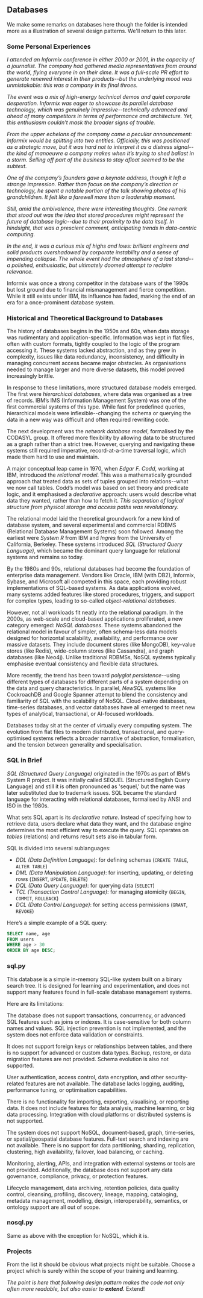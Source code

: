 
## Databases

We make some remarks on databases here though the folder is intended more as a illustration of several design patterns.
We'll return to this later.


### Some Personal Experiences

*I attended an Informix conference in either 2000 or 2001, in the capacity of a journalist. The company had gathered media representatives from around the world, flying everyone in on their dime. It was a full-scale PR effort to generate renewed interest in their products--but the underlying mood was unmistakable: this was a company in its final throes.*

*The event was a mix of high-energy technical demos and quiet corporate desperation. Informix was eager to showcase its parallel database technology, which was genuinely impressive--technically advanced and ahead of many competitors in terms of performance and architecture. Yet, this enthusiasm couldn’t mask the broader signs of trouble.*

*From the upper echelons of the company came a peculiar announcement: Informix would be splitting into two entities. Officially, this was positioned as a strategic move, but it was hard not to interpret it as a distress signal--the kind of manoeuvre a company makes when it’s trying to shed ballast in a storm. Selling off part of the business to stay afloat seemed to be the subtext.*

*One of the company’s founders gave a keynote address, though it left a strange impression. Rather than focus on the company’s direction or technology, he spent a notable portion of the talk showing photos of his grandchildren. It felt like a farewell more than a leadership moment.*

*Still, amid the ambivalence, there were interesting thoughts. One remark that stood out was the idea that stored procedures might represent the future of database logic--due to their proximity to the data itself. In hindsight, that was a prescient comment, anticipating trends in data-centric computing.*

*In the end, it was a curious mix of highs and lows: brilliant engineers and solid products overshadowed by corporate instability and a sense of impending collapse. The whole event had the atmosphere of a last stand--a polished, enthusiastic, but ultimately doomed attempt to reclaim relevance.*

Informix was once a strong competitor in the database wars of the 1990s but lost ground due to financial mismanagement and fierce competition. While it still exists under IBM, its influence has faded, marking the end of an era for a once-prominent database system.


### Historical and Theoretical Background to Databases

The history of databases begins in the 1950s and 60s, when data storage was rudimentary and application-specific. Information was kept in flat files, often with custom formats, tightly coupled to the logic of the program accessing it. These systems lacked abstraction, and as they grew in complexity, issues like data redundancy, inconsistency, and difficulty in managing concurrent access became major obstacles. As organisations needed to manage larger and more diverse datasets, this model proved increasingly brittle.

In response to these limitations, more structured database models emerged. The first were *hierarchical databases*, where data was organised as a tree of records. IBM’s IMS (Information Management System) was one of the first commercial systems of this type. While fast for predefined queries, hierarchical models were inflexible--changing the schema or querying the data in a new way was difficult and often required rewriting code.

The next development was the *network database model*, formalised by the CODASYL group. It offered more flexibility by allowing data to be structured as a graph rather than a strict tree. However, querying and navigating these systems still required imperative, record-at-a-time traversal logic, which made them hard to use and maintain.

A major conceptual leap came in 1970, when *Edgar F. Codd*, working at IBM, introduced the *relational model*. This was a mathematically grounded approach that treated data as sets of tuples grouped into relations--what we now call tables. Codd’s model was based on set theory and predicate logic, and it emphasised a *declarative* approach: users would describe what data they wanted, rather than how to fetch it. *This separation of logical structure from physical storage and access paths was revolutionary.*

The relational model laid the theoretical groundwork for a new kind of database system, and several experimental and commercial RDBMS (Relational Database Management Systems) soon followed. Among the earliest were *System R* from IBM and *Ingres* from the University of California, Berkeley. These systems introduced *SQL (Structured Query Language)*, which became the dominant query language for relational systems and remains so today.

By the 1980s and 90s, relational databases had become the foundation of enterprise data management. Vendors like Oracle, IBM (with DB2), Informix, Sybase, and Microsoft all competed in this space, each providing robust implementations of SQL-based systems. As data applications evolved, many systems added features like stored procedures, triggers, and support for complex types, leading to so-called *object-relational databases*.

However, not all workloads fit neatly into the relational paradigm. In the 2000s, as web-scale and cloud-based applications proliferated, a new category emerged: *NoSQL databases*. These systems abandoned the relational model in favour of simpler, often schema-less data models designed for horizontal scalability, availability, and performance over massive datasets. They include document stores (like MongoDB), key-value stores (like Redis), wide-column stores (like Cassandra), and graph databases (like Neo4j). Unlike traditional RDBMSs, NoSQL systems typically emphasise eventual consistency and flexible data structures.

More recently, the trend has been toward *polyglot persistence*--using different types of databases for different parts of a system depending on the data and query characteristics. In parallel, *NewSQL* systems like CockroachDB and Google Spanner attempt to blend the consistency and familiarity of SQL with the scalability of NoSQL. Cloud-native databases, time-series databases, and vector databases have all emerged to meet new types of analytical, transactional, or AI-focused workloads.

Databases today sit at the center of virtually every computing system. The evolution from flat files to modern distributed, transactional, and query-optimised systems reflects a broader narrative of abstraction, formalisation, and the tension between generality and specialisation.


### SQL in Brief

*SQL (Structured Query Language)* originated in the 1970s as part of IBM’s System R project. It was initially called SEQUEL (Structured English Query Language) and still it is often pronounced as 'sequel,' but the name was later substituted due to trademark issues. SQL became the standard language for interacting with relational databases, formalised by ANSI and ISO in the 1980s.

What sets SQL apart is its *declarative nature*. Instead of specifying how to retrieve data, users declare what data they want, and the database engine determines the most efficient way to execute the query. SQL operates on *tables* (relations) and returns result sets also in tabular form.

SQL is divided into several sublanguages:

- *DDL (Data Definition Language)*: for defining schemas (`CREATE TABLE`, `ALTER TABLE`)
- *DML (Data Manipulation Language)*: for inserting, updating, or deleting rows (`INSERT`, `UPDATE`, `DELETE`)
- *DQL (Data Query Language)*: for querying data (`SELECT`)
- *TCL (Transaction Control Language)*: for managing atomicity (`BEGIN`, `COMMIT`, `ROLLBACK`)
- *DCL (Data Control Language)*: for setting access permissions (`GRANT`, `REVOKE`)

Here’s a simple example of a SQL query:

```sql
SELECT name, age
FROM users
WHERE age > 30
ORDER BY age DESC;
```


### sql.py

This database is a simple in-memory SQL-like system built on a binary search tree. It is designed for learning and experimentation, and does not support many features found in full-scale database management systems.

Here are its limitations:

The database does not support transactions, concurrency, or advanced SQL features such as joins or indexes. It is case-sensitive for both column names and values. SQL injection prevention is not implemented, and the system does not enforce data validation or constraints.

It does not support foreign keys or relationships between tables, and there is no support for advanced or custom data types. Backup, restore, or data migration features are not provided. Schema evolution is also not supported.

User authentication, access control, data encryption, and other security-related features are not available. The database lacks logging, auditing, performance tuning, or optimisation capabilities.

There is no functionality for importing, exporting, visualising, or reporting data. It does not include features for data analysis, machine learning, or big data processing. Integration with cloud platforms or distributed systems is not supported.

The system does not support NoSQL, document-based, graph, time-series, or spatial/geospatial database features. Full-text search and indexing are not available. There is no support for data partitioning, sharding, replication, clustering, high availability, failover, load balancing, or caching.

Monitoring, alerting, APIs, and integration with external systems or tools are not provided. Additionally, the database does not support any data governance, compliance, privacy, or protection features.

Lifecycle management, data archiving, retention policies, data quality control, cleansing, profiling, discovery, lineage, mapping, cataloging, metadata management, modelling, design, interoperability, semantics, or ontology support are all out of scope.


### nosql.py

Same as above with the exception for NoSQL, which it is.


### Projects

From the list it should be obvious what projects might be suitable. Choose a project which is surely within the scope of your training and learning.

*The point is here that following design pattern makes the code not only often more readable, but also easier to __extend__.* Extend!

